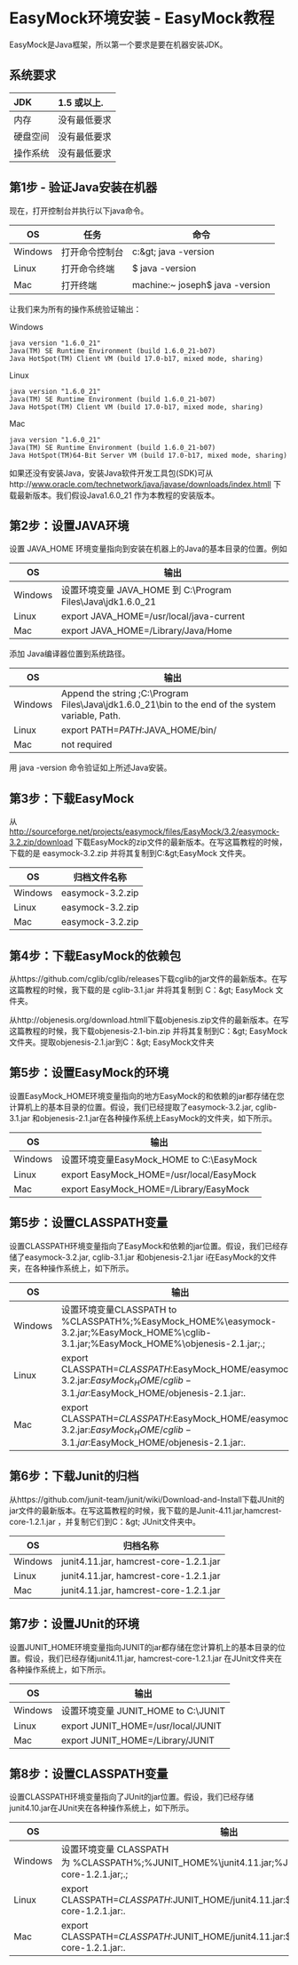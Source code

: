# EasyMock环境安装 - EasyMock教程

EasyMock是Java框架，所以第一个要求是要在机器安装JDK。

## 系统要求

| JDK | 1.5 或以上. |
|:--- |:--- |
| 内存 | 没有最低要求 |
| 硬盘空间 | 没有最低要求 |
| 操作系统 | 没有最低要求 |

## 第1步 - 验证Java安装在机器

现在，打开控制台并执行以下java命令。

| OS | 任务 | 命令 |
| --- | --- | --- |
| Windows | 打开命令控制台 | c:\&gt; java -version |
| Linux | 打开命令终端 | $ java -version |
| Mac | 打开终端 | machine:~ joseph$ java -version |

让我们来为所有的操作系统验证输出：

Windows

```
java version "1.6.0_21" 
Java(TM) SE Runtime Environment (build 1.6.0_21-b07)
Java HotSpot(TM) Client VM (build 17.0-b17, mixed mode, sharing)
```
Linux

```
java version "1.6.0_21" 
Java(TM) SE Runtime Environment (build 1.6.0_21-b07)
Java HotSpot(TM) Client VM (build 17.0-b17, mixed mode, sharing)
```
Mac

```
java version "1.6.0_21" 
Java(TM) SE Runtime Environment (build 1.6.0_21-b07)
Java HotSpot(TM)64-Bit Server VM (build 17.0-b17, mixed mode, sharing)
```

如果还没有安装Java，安装Java软件开发工具包(SDK)可从http://www.oracle.com/technetwork/java/javase/downloads/index.htmll 下载最新版本。我们假设Java1.6.0_21 作为本教程的安装版本。

## 第2步：设置JAVA环境

设置 JAVA_HOME 环境变量指向到安装在机器上的Java的基本目录的位置。例如

| OS | 输出 |
| --- | --- |
| Windows | 设置环境变量 JAVA_HOME 到 C:\Program Files\Java\jdk1.6.0_21 |
| Linux | export JAVA_HOME=/usr/local/java-current |
| Mac | export JAVA_HOME=/Library/Java/Home |

添加 Java编译器位置到系统路径。

| OS | 输出 |
| --- | --- |
| Windows | Append the string ;C:\Program Files\Java\jdk1.6.0_21\bin to the end of the system variable, Path. |
| Linux | export PATH=$PATH:$JAVA_HOME/bin/ |
| Mac | not required |

用 java -version 命令验证如上所述Java安装。

## 第3步：下载EasyMock 

从 http://sourceforge.net/projects/easymock/files/EasyMock/3.2/easymock-3.2.zip/download 下载EasyMock的zip文件的最新版本。在写这篇教程的时候，下载的是 easymock-3.2.zip
并将其复制到C:\&gt;EasyMock 文件夹。

| OS | 归档文件名称 |
| --- | --- |
| Windows | easymock-3.2.zip |
| Linux | easymock-3.2.zip |
| Mac | easymock-3.2.zip |

## 第4步：下载EasyMock的依赖包

从https://github.com/cglib/cglib/releases下载cglib的jar文件的最新版本。在写这篇教程的时候，我下载的是 cglib-3.1.jar 并将其复制到 C：\&gt; EasyMock 文件夹。

从http://objenesis.org/download.htmll下载objenesis.zip文件的最新版本。在写这篇教程的时候，我下载objenesis-2.1-bin.zip 并将其复制到C：\&gt; EasyMock文件夹。提取objenesis-2.1.jar到C：\&gt; EasyMock文件夹

## 第5步：设置EasyMock的环境

设置EasyMock_HOME环境变量指向的地方EasyMock的和依赖的jar都存储在您计算机上的基本目录的位置。假设，我们已经提取了easymock-3.2.jar, cglib-3.1.jar 和objenesis-2.1.jar在各种操作系统上EasyMock的文件夹，如下所示。

| OS | 输出 |
| --- | --- |
| Windows | 设置环境变量EasyMock_HOME to C:\EasyMock |
| Linux | export EasyMock_HOME=/usr/local/EasyMock |
| Mac | export EasyMock_HOME=/Library/EasyMock |

## 第5步：设置CLASSPATH变量

设置CLASSPATH环境变量指向了EasyMock和依赖的jar位置。假设，我们已经存储了easymock-3.2.jar, cglib-3.1.jar 和objenesis-2.1.jar i在EasyMock的文件夹，在各种操作系统上，如下所示。

| OS | 输出 |
| --- | --- |
| Windows | 设置环境变量CLASSPATH to %CLASSPATH%;%EasyMock_HOME%\easymock-3.2.jar;%EasyMock_HOME%\cglib-3.1.jar;%EasyMock_HOME%\objenesis-2.1.jar;.; |
| Linux | export CLASSPATH=$CLASSPATH:$EasyMock_HOME/easymock-3.2.jar:$EasyMock_HOME/cglib-3.1.jar:$EasyMock_HOME/objenesis-2.1.jar:. |
| Mac | export CLASSPATH=$CLASSPATH:$EasyMock_HOME/easymock-3.2.jar:$EasyMock_HOME/cglib-3.1.jar:$EasyMock_HOME/objenesis-2.1.jar:. |

## 第6步：下载Junit的归档

从https://github.com/junit-team/junit/wiki/Download-and-Install下载JUnit的jar文件的最新版本。在写这篇教程的时候，我下载的是Junit-4.11.jar,hamcrest-core-1.2.1.jar ，并复制它们到C：\&gt; JUnit文件夹中。

| OS | 归档名称 |
| --- | --- |
| Windows | junit4.11.jar, hamcrest-core-1.2.1.jar |
| Linux | junit4.11.jar, hamcrest-core-1.2.1.jar |
| Mac | junit4.11.jar, hamcrest-core-1.2.1.jar |

## 第7步：设置JUnit的环境

设置JUNIT_HOME环境变量指向JUNIT的jar都存储在您计算机上的基本目录的位置。假设，我们已经存储junit4.11.jar, hamcrest-core-1.2.1.jar 在JUnit文件夹在各种操作系统上，如下所示。

| OS | 输出 |
| --- | --- |
| Windows | 设置环境变量 JUNIT_HOME to C:\JUNIT |
| Linux | export JUNIT_HOME=/usr/local/JUNIT |
| Mac | export JUNIT_HOME=/Library/JUNIT |

## 第8步：设置CLASSPATH变量

设置CLASSPATH环境变量指向了JUnit的jar位置。假设，我们已经存储junit4.10.jar在JUnit夹在各种操作系统上，如下所示。

| OS | 输出 |
| --- | --- |
| Windows | 设置环境变量 CLASSPATH 为 %CLASSPATH%;%JUNIT_HOME%\junit4.11.jar;%JUNIT_HOME%\hamcrest-core-1.2.1.jar;.; |
| Linux | export CLASSPATH=$CLASSPATH:$JUNIT_HOME/junit4.11.jar:$JUNIT_HOME/hamcrest-core-1.2.1.jar:. |
| Mac | export CLASSPATH=$CLASSPATH:$JUNIT_HOME/junit4.11.jar:$JUNIT_HOME/hamcrest-core-1.2.1.jar:. |

